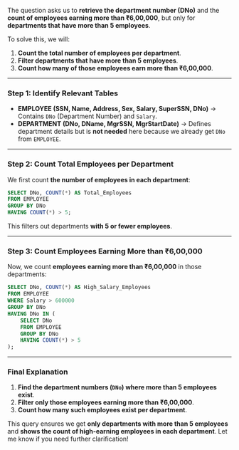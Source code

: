 
The question asks us to **retrieve the department number (DNo)** and the **count of employees earning more than ₹6,00,000**, but only for **departments that have more than 5 employees**.  

To solve this, we will:  
1. **Count the total number of employees per department**.  
2. **Filter departments that have more than 5 employees**.  
3. **Count how many of those employees earn more than ₹6,00,000**.  

---

### **Step 1: Identify Relevant Tables**  
- **EMPLOYEE (SSN, Name, Address, Sex, Salary, SuperSSN, DNo)** → Contains `DNo` (Department Number) and `Salary`.  
- **DEPARTMENT (DNo, DName, MgrSSN, MgrStartDate)** → Defines department details but is **not needed** here because we already get `DNo` from `EMPLOYEE`.  

---

### **Step 2: Count Total Employees per Department**
We first count **the number of employees in each department**:

```sql
SELECT DNo, COUNT(*) AS Total_Employees
FROM EMPLOYEE
GROUP BY DNo
HAVING COUNT(*) > 5;
```

This filters out departments **with 5 or fewer employees**.

---

### **Step 3: Count Employees Earning More than ₹6,00,000**
Now, we count **employees earning more than ₹6,00,000** in those departments:

```sql
SELECT DNo, COUNT(*) AS High_Salary_Employees
FROM EMPLOYEE
WHERE Salary > 600000
GROUP BY DNo
HAVING DNo IN (
    SELECT DNo 
    FROM EMPLOYEE 
    GROUP BY DNo 
    HAVING COUNT(*) > 5
);
```

---

### **Final Explanation**
1. **Find the department numbers (`DNo`) where more than 5 employees exist**.  
2. **Filter only those employees earning more than ₹6,00,000**.  
3. **Count how many such employees exist per department**.  

This query ensures we get **only departments with more than 5 employees** and **shows the count of high-earning employees in each department**. Let me know if you need further clarification!